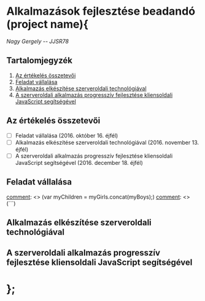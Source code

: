 # Alkalmazások fejlesztése beadandó (project name){

*Nagy Gergely -- JJSR78*

## Tartalomjegyzék

  1. [Az értékelés összetevői](#az-értékelés-összetevői)
  1. [Feladat vállalása](#feladat-vállalása)
  1. [Alkalmazás elkészítése szerveroldali technológiával](#alkalmazás-elkészítése-szerveroldali-technológiával)
  1. [A szerveroldali alkalmazás progresszív fejlesztése kliensoldali JavaScript segítségével](#a-szerveroldali-alkalmazás-progresszív-fejlesztése-kliensoldali-javascript-segítségével)

## Az értékelés összetevői

- [ ] Feladat vállalása (2016. október 16. éjfél)
- [ ] Alkalmazás elkészítése szerveroldali technológiával (2016. november 13. éjfél)
- [ ] A szerveroldali alkalmazás progresszív fejlesztése kliensoldali JavaScript segítségével (2016. december 18. éjfél)

## Feladat vállalása

[comment]: <> (```javascript)
[comment]: <> (var myGirls = ["Cecilie", "Lone"];)
[comment]: <> (var myBoys = ["Emil", "Tobias", "Linus"];)
[comment]: <> (var myChildren = myGirls.concat(myBoys);)
[comment]: <> (```)

## Alkalmazás elkészítése szerveroldali technológiával

## A szerveroldali alkalmazás progresszív fejlesztése kliensoldali JavaScript segítségével

# };
